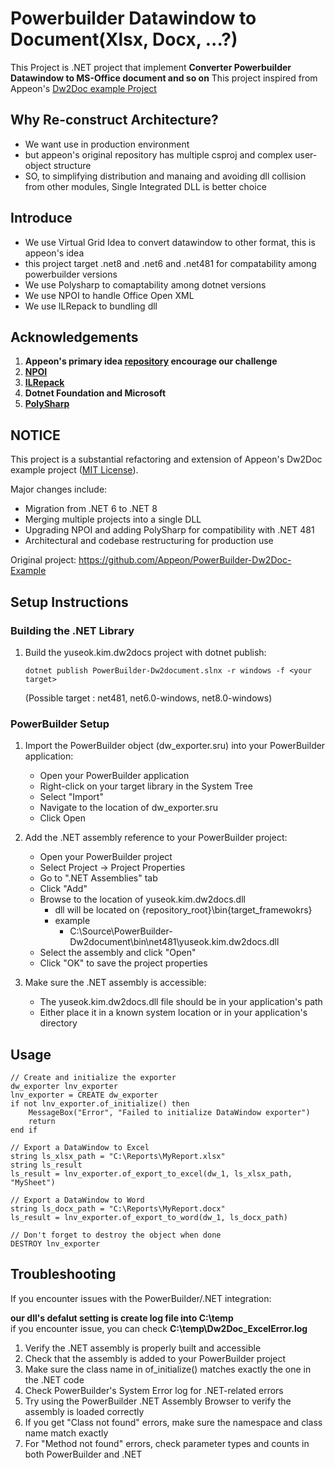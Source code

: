 # Powerbuilder Datawindow to Document(Xlsx, Docx, ...?)
This Project is .NET project that implement **Converter Powerbuilder Datawindow to MS-Office document and so on**
This project inspired from Appeon's [Dw2Doc example Project](https://github.com/Appeon/PowerBuilder-Dw2Doc-Example)

## Why Re-construct Architecture?

- We want use in production environment
- but appeon's original repository has multiple csproj and complex user-object structure
- SO, to simplifying distribution and manaing and avoiding dll collision from other modules, Single Integrated DLL is better choice

## Introduce
- We use Virtual Grid Idea to convert datawindow to other format, this is appeon's idea
- this project target .net8 and .net6 and .net481 for compatability among powerbuilder versions
- We use Polysharp to comaptability among dotnet versions
- We use NPOI to handle Office Open XML
- We use ILRepack to bundling dll

## Acknowledgements
1. **Appeon's primary idea [repository](https://github.com/Appeon/PowerBuilder-Dw2Doc-Example) encourage our challenge**
2. **[NPOI](https://github.com/nissl-lab/npoi)**
3. **[ILRepack](https://github.com/gluck/il-repack)**
4. **Dotnet Foundation and Microsoft**
5. **[PolySharp](https://github.com/Sergio0694/PolySharp)**

## NOTICE

This project is a substantial refactoring and extension of Appeon's Dw2Doc example project ([MIT License](https://github.com/Appeon/PowerBuilder-Dw2Doc-Example)).

Major changes include:
- Migration from .NET 6 to .NET 8
- Merging multiple projects into a single DLL
- Upgrading NPOI and adding PolySharp for compatibility with .NET 481
- Architectural and codebase restructuring for production use

Original project: https://github.com/Appeon/PowerBuilder-Dw2Doc-Example

## Setup Instructions

### Building the .NET Library

1. Build the yuseok.kim.dw2docs project with dotnet publish:
   ```
   dotnet publish PowerBuilder-Dw2document.slnx -r windows -f <your target>
   ```
   (Possible target : net481, net6.0-windows, net8.0-windows)


### PowerBuilder Setup

1. Import the PowerBuilder object (dw_exporter.sru) into your PowerBuilder application:
   - Open your PowerBuilder application
   - Right-click on your target library in the System Tree
   - Select "Import"
   - Navigate to the location of dw_exporter.sru
   - Click Open

2. Add the .NET assembly reference to your PowerBuilder project:
   - Open your PowerBuilder project
   - Select Project → Project Properties
   - Go to ".NET Assemblies" tab
   - Click "Add"
   - Browse to the location of yuseok.kim.dw2docs.dll
      - dll will be located on
      {repository_root}\bin\{target_framewokrs}
      - example
          - C:\Source\PowerBuilder-Dw2document\bin\net481\yuseok.kim.dw2docs.dll
   - Select the assembly and click "Open"
   - Click "OK" to save the project properties

3. Make sure the .NET assembly is accessible:
   - The yuseok.kim.dw2docs.dll file should be in your application's path
   - Either place it in a known system location or in your application's directory

## Usage

```PowerBuilder
// Create and initialize the exporter
dw_exporter lnv_exporter
lnv_exporter = CREATE dw_exporter
if not lnv_exporter.of_initialize() then
    MessageBox("Error", "Failed to initialize DataWindow exporter")
    return
end if

// Export a DataWindow to Excel
string ls_xlsx_path = "C:\Reports\MyReport.xlsx"
string ls_result
ls_result = lnv_exporter.of_export_to_excel(dw_1, ls_xlsx_path, "MySheet")

// Export a DataWindow to Word
string ls_docx_path = "C:\Reports\MyReport.docx"
ls_result = lnv_exporter.of_export_to_word(dw_1, ls_docx_path)

// Don't forget to destroy the object when done
DESTROY lnv_exporter
```

## Troubleshooting

If you encounter issues with the PowerBuilder/.NET integration:

**our dll's defalut setting is create log file into C:\temp** </br>
if you encounter issue, you can check **C:\temp\Dw2Doc_ExcelError.log**

1. Verify the .NET assembly is properly built and accessible
2. Check that the assembly is added to your PowerBuilder project
3. Make sure the class name in of_initialize() matches exactly the one in the .NET code
4. Check PowerBuilder's System Error log for .NET-related errors
5. Try using the PowerBuilder .NET Assembly Browser to verify the assembly is loaded correctly
6. If you get "Class not found" errors, make sure the namespace and class name match exactly
7. For "Method not found" errors, check parameter types and counts in both PowerBuilder and .NET 
